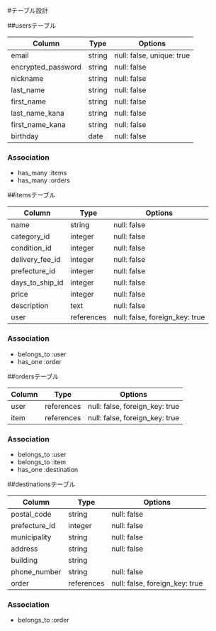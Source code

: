 #テーブル設計

##usersテーブル

| Column             | Type   | Options                   |
| ------------------ | ------ | ------------------------- |
| email              | string | null: false, unique: true |
| encrypted_password | string | null: false               |
| nickname           | string | null: false               |
| last_name          | string | null: false               |
| first_name         | string | null: false               |
| last_name_kana     | string | null: false               |
| first_name_kana    | string | null: false               |
| birthday           | date   | null: false               |


### Association

- has_many :items
- has_many :orders


##itemsテーブル

| Column              | Type       | Options                        |
| ------------------- | ---------- | ------------------------------ |
| name                | string     | null: false                    |
| category_id         | integer    | null: false                    |
| condition_id        | integer    | null: false                    |
| delivery_fee_id     | integer    | null: false                    |
| prefecture_id       | integer    | null: false                    |
| days_to_ship_id     | integer    | null: false                    |
| price               | integer    | null: false                    |
| description         | text       | null: false                    |
| user                | references | null: false, foreign_key: true | 

### Association

- belongs_to :user
- has_one :order

##ordersテーブル

| Column    | Type       | Options                        |
| --------- | ---------- | ------------------------------ |
| user      | references | null: false, foreign_key: true |
| item      | references | null: false, foreign_key: true |

### Association

- belongs_to :user
- belongs_to :item
- has_one :destination

##destinationsテーブル

| Column           | Type       | Options                        |
| ---------------- | ---------- | ------------------------------ |
| postal_code      | string     | null: false                    |
| prefecture_id    | integer    | null: false                    | 
| municipality     | string     | null: false                    |
| address          | string     | null: false                    |
| building         | string     |                                |
| phone_number     | string     | null: false                    |
| order            | references | null: false, foreign_key: true |

### Association

- belongs_to :order


